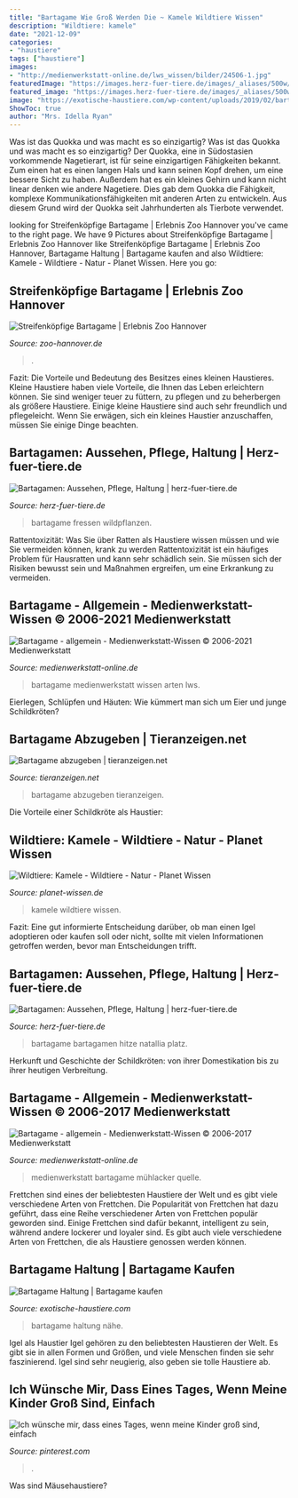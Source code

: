 ```yaml
---
title: "Bartagame Wie Groß Werden Die ~ Kamele Wildtiere Wissen"
description: "Wildtiere: kamele"
date: "2021-12-09"
categories:
- "haustiere"
tags: ["haustiere"]
images:
- "http://medienwerkstatt-online.de/lws_wissen/bilder/24506-1.jpg"
featuredImage: "https://images.herz-fuer-tiere.de/images/_aliases/500w/9/6/3/8/248369-1-de-DE/Bartagame_Inline2.jpg"
featured_image: "https://images.herz-fuer-tiere.de/images/_aliases/500w/9/6/3/8/248369-1-de-DE/Bartagame_Inline2.jpg"
image: "https://exotische-haustiere.com/wp-content/uploads/2019/02/bartagame-pflege-e1551216808212-860x376.jpg"
ShowToc: true
author: "Mrs. Idella Ryan"
---
```



Was ist das Quokka und was macht es so einzigartig?
Was ist das Quokka und was macht es so einzigartig?
Der Quokka, eine in Südostasien vorkommende Nagetierart, ist für seine einzigartigen Fähigkeiten bekannt. Zum einen hat es einen langen Hals und kann seinen Kopf drehen, um eine bessere Sicht zu haben. Außerdem hat es ein kleines Gehirn und kann nicht linear denken wie andere Nagetiere. Dies gab dem Quokka die Fähigkeit, komplexe Kommunikationsfähigkeiten mit anderen Arten zu entwickeln. Aus diesem Grund wird der Quokka seit Jahrhunderten als Tierbote verwendet.

	

		
looking for Streifenköpfige Bartagame | Erlebnis Zoo Hannover you've came to the right page. We have 9 Pictures about Streifenköpfige Bartagame | Erlebnis Zoo Hannover like Streifenköpfige Bartagame | Erlebnis Zoo Hannover, Bartagame Haltung | Bartagame kaufen and also Wildtiere: Kamele - Wildtiere - Natur - Planet Wissen. Here you go:
		
    
## Streifenköpfige Bartagame | Erlebnis Zoo Hannover

<img loading=lazy src="http://www.zoo-hannover.de/dam/jcr:a0753598-b285-4b36-95ed-a44b32c9efe3/1024x768-bartagame-erlebnis-zoo-hannover.jpg" onerror="this.onerror=null;this.src='https://tse4.mm.bing.net/th?id=OIP.1jRpdcn3MDH-6f4ki2J6YQHaFj&amp;pid=15.1';" alt="Streifenköpfige Bartagame | Erlebnis Zoo Hannover">

_Source: zoo-hannover.de_

>. 

	

Fazit: Die Vorteile und Bedeutung des Besitzes eines kleinen Haustieres.
Kleine Haustiere haben viele Vorteile, die Ihnen das Leben erleichtern können. Sie sind weniger teuer zu füttern, zu pflegen und zu beherbergen als größere Haustiere. Einige kleine Haustiere sind auch sehr freundlich und pflegeleicht. Wenn Sie erwägen, sich ein kleines Haustier anzuschaffen, müssen Sie einige Dinge beachten.

    
## Bartagamen: Aussehen, Pflege, Haltung | Herz-fuer-tiere.de

<img loading=lazy src="https://images.herz-fuer-tiere.de/images/_aliases/500w/9/6/3/8/248369-1-de-DE/Bartagame_Inline2.jpg" onerror="this.onerror=null;this.src='https://tse1.mm.bing.net/th?id=OIP.5Z1zlhQajOCt7I6Id1iEAQHaE7&amp;pid=15.1';" alt="Bartagamen: Aussehen, Pflege, Haltung | herz-fuer-tiere.de">

_Source: herz-fuer-tiere.de_

>bartagame fressen wildpflanzen. 

	

Rattentoxizität: Was Sie über Ratten als Haustiere wissen müssen und wie Sie vermeiden können, krank zu werden
Rattentoxizität ist ein häufiges Problem für Hausratten und kann sehr schädlich sein. Sie müssen sich der Risiken bewusst sein und Maßnahmen ergreifen, um eine Erkrankung zu vermeiden.

    
## Bartagame - Allgemein - Medienwerkstatt-Wissen © 2006-2021 Medienwerkstatt

<img loading=lazy src="http://medienwerkstatt-online.de/lws_wissen/bilder/24506-1.jpg" onerror="this.onerror=null;this.src='https://tse3.mm.bing.net/th?id=OIP._T6QlOaxK7299Kgo20cn4QHaE8&amp;pid=15.1';" alt="Bartagame - allgemein - Medienwerkstatt-Wissen © 2006-2021 Medienwerkstatt">

_Source: medienwerkstatt-online.de_

>bartagame medienwerkstatt wissen arten lws. 

	

Eierlegen, Schlüpfen und Häuten: Wie kümmert man sich um Eier und junge Schildkröten?

    
## Bartagame Abzugeben | Tieranzeigen.net

<img loading=lazy src="https://www.tieranzeigen.net/export/S4yQYl4buEzI.JPG" onerror="this.onerror=null;this.src='https://tse4.mm.bing.net/th?id=OIP.VLVZWGlfLLo-Vq8KrDx-oQHaFj&amp;pid=15.1';" alt="Bartagame abzugeben | tieranzeigen.net">

_Source: tieranzeigen.net_

>bartagame abzugeben tieranzeigen. 

	

Die Vorteile einer Schildkröte als Haustier:

    
## Wildtiere: Kamele - Wildtiere - Natur - Planet Wissen

<img loading=lazy src="https://www.planet-wissen.de/natur/wildtiere/kamele/dummvonwegenkamelesindsehrklug100~_v-gseagaleriexl.jpg" onerror="this.onerror=null;this.src='https://tse4.mm.bing.net/th?id=OIP.f__ZVqo0HMCvSrbO3qgadgHaEK&amp;pid=15.1';" alt="Wildtiere: Kamele - Wildtiere - Natur - Planet Wissen">

_Source: planet-wissen.de_

>kamele wildtiere wissen. 

	

Fazit: Eine gut informierte Entscheidung darüber, ob man einen Igel adoptieren oder kaufen soll oder nicht, sollte mit vielen Informationen getroffen werden, bevor man Entscheidungen trifft.

    
## Bartagamen: Aussehen, Pflege, Haltung | Herz-fuer-tiere.de

<img loading=lazy src="https://images.herz-fuer-tiere.de/images/_aliases/728w/3/2/0/7/227023-1-de-DE/Bartagame_Inline.jpg" onerror="this.onerror=null;this.src='https://tse4.mm.bing.net/th?id=OIP.v4L8CGCsrV51aEd3tb03bwHaE7&amp;pid=15.1';" alt="Bartagamen: Aussehen, Pflege, Haltung | herz-fuer-tiere.de">

_Source: herz-fuer-tiere.de_

>bartagame bartagamen hitze natallia platz. 

	

Herkunft und Geschichte der Schildkröten: von ihrer Domestikation bis zu ihrer heutigen Verbreitung.

    
## Bartagame - Allgemein - Medienwerkstatt-Wissen © 2006-2017 Medienwerkstatt

<img loading=lazy src="https://medienwerkstatt-online.de/lws_wissen/bilder/24506-4.jpg" onerror="this.onerror=null;this.src='https://tse4.mm.bing.net/th?id=OIP.m5a62YeUGAOomuHILa9gugHaE8&amp;pid=15.1';" alt="Bartagame - allgemein - Medienwerkstatt-Wissen © 2006-2017 Medienwerkstatt">

_Source: medienwerkstatt-online.de_

>medienwerkstatt bartagame mühlacker quelle. 

	

Frettchen sind eines der beliebtesten Haustiere der Welt und es gibt viele verschiedene Arten von Frettchen.
Die Popularität von Frettchen hat dazu geführt, dass eine Reihe verschiedener Arten von Frettchen populär geworden sind. Einige Frettchen sind dafür bekannt, intelligent zu sein, während andere lockerer und loyaler sind. Es gibt auch viele verschiedene Arten von Frettchen, die als Haustiere genossen werden können.

    
## Bartagame Haltung | Bartagame Kaufen

<img loading=lazy src="https://exotische-haustiere.com/wp-content/uploads/2019/02/bartagame-pflege-e1551216808212-860x376.jpg" onerror="this.onerror=null;this.src='https://tse2.mm.bing.net/th?id=OIP.2MehEkxVQXYeS35F4aTazwHaDP&amp;pid=15.1';" alt="Bartagame Haltung | Bartagame kaufen">

_Source: exotische-haustiere.com_

>bartagame haltung nähe. 

	

Igel als Haustier
Igel gehören zu den beliebtesten Haustieren der Welt. Es gibt sie in allen Formen und Größen, und viele Menschen finden sie sehr faszinierend. Igel sind sehr neugierig, also geben sie tolle Haustiere ab.

    
## Ich Wünsche Mir, Dass Eines Tages, Wenn Meine Kinder Groß Sind, Einfach

<img loading=lazy src="https://i.pinimg.com/736x/d8/46/b1/d846b1465368d056abf4ba7466ccf933.jpg" onerror="this.onerror=null;this.src='https://tse1.mm.bing.net/th?id=OIP.jqxe-co7Gv8YHNhGqTD83wHaHa&amp;pid=15.1';" alt="Ich wünsche mir, dass eines Tages, wenn meine Kinder groß sind, einfach">

_Source: pinterest.com_

>. 

	

Was sind Mäusehaustiere?


